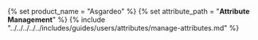 {% set product_name = "Asgardeo" %}
{% set attribute_path = "**Attribute Management**" %}
{% include "../../../../../includes/guides/users/attributes/manage-attributes.md" %}